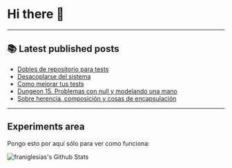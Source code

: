 # Hi there 👋

<!--
**franiglesias/franiglesias** is a ✨ _special_ ✨ repository because its `README.md` (this file) appears on your GitHub profile.

Here are some ideas to get you started:

- 🔭 I’m currently working on ...
- 🌱 I’m currently learning ...
- 👯 I’m looking to collaborate on ...
- 🤔 I’m looking for help with ...
- 💬 Ask me about ...
- 📫 How to reach me: ...
- 😄 Pronouns: ...
- ⚡ Fun fact: ...
-->


---

## 📚 Latest published posts
<!-- TB-FEED:START -->
- [Dobles de repositorio para tests](https://franiglesias.github.io/faking_repositories/)
- [Desacoplarse del sistema](https://franiglesias.github.io/decoupling_from_system/)
- [Como mejorar tus tests](https://franiglesias.github.io/test-improvement/)
- [Dungeon 15. Problemas con null y modelando una mano](https://franiglesias.github.io/dungeon-15/)
- [Sobre herencia, composición y cosas de encapsulación](https://franiglesias.github.io/inheritance-composition/)
<!-- TB-FEED:END -->


---

## Experiments area

Pongo esto por aquí sólo para ver como funciona:

<img alt="franiglesias's Github Stats" src="https://github-readme-stats.vercel.app/api?username=franiglesias&show_icons=true&hide_border=true" />
